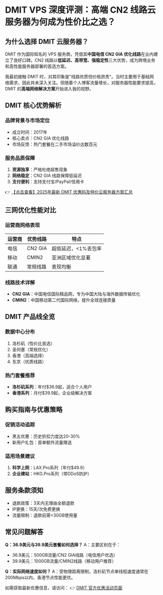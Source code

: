 # DMIT VPS 深度评测：高端 CN2 线路云服务器为何成为性价比之选？

## 为什么选择 DMIT 云服务器？

DMIT 作为国际知名的 VPS 服务商，凭借其**中国电信 CN2 GIA 优化线路**在业内建立了良好口碑。CN2 线路以**低延迟、高带宽、强稳定性**三大优势，成为跨境业务和高性能服务器部署的首选方案。

我最初接触 DMIT 时，对其印象是"线路优质但价格昂贵"。当时主要用于基础网络需求，因此并未深入关注。但随着个人博客流量增长，对服务器性能要求提高，DMIT 的**高端网络解决方案**开始进入我的视野。

## DMIT 核心优势解析

### 品牌背景与市场定位
- 成立时间：2017年
- 核心卖点：CN2 GIA 优化线路
- 市场反馈：热门套餐在二手市场溢价达数百元

### 服务品质保障
1. **资源独享**：严格杜绝超售现象
2. **网络稳定**：CN2 GIA 线路保障低延迟
3. **支付便利**：支持支付宝/PayPal/信用卡

👉 [【点击查看】2025年最新 DMIT 优惠码及特价云服务器方案汇总](https://bit.ly/dmit_coupon)

## 三网优化性能对比

### 运营商网络表现
| 运营商 | 优势线路 | 特点 |
|--------|----------|------|
| 电信 | CN2 GIA | 超低延迟，<1%丢包率 |
| 移动 | CMIN2 | 亚洲区域优化显著 |
| 联通 | 常规线路 | 表现均衡 |

### 线路技术详解
- **CN2 GIA**：中国电信国际精品网，专为中国大陆与海外数据传输优化
- **CMIN2**：中国移动第二代国际网络，提升全球连接质量

## DMIT 产品线全览

### 数据中心分布
1. 洛杉矶（性价比首选）
2. 圣何塞（常规优化）
3. 香港（高端选择）
4. 东京（优质线路）

### 热门套餐推荐
- **洛杉矶系列**：年付$36.9起，适合个人用户
- **香港系列**：月付$39.9起，企业级解决方案

## 购买指南与优惠策略

### 促销活动追踪
- 黑五优惠：历史折扣力度达20-30%
- 新用户礼包：首单额外流量赠送

### 适用场景建议
1. **科学上网**：LAX.Pro系列（年付$49.9）
2. **企业建站**：HKG.Pro系列（带DDoS防护）

## 服务条款须知
- 退款政策：3天内无理由全额退款
- IP更换：15天/次免费更换
- 流量限制：退款前需<30GB使用量

## 常见问题解答

**Q：36.9美元与39.9美元套餐如何选择？**
A：主要区别在于：
- 36.9美元：500GB流量/CN2 GIA线路（电信用户优选）
- 39.9美元：1000GB流量/CMIN2线路（移动用户推荐）

**Q：实际网络速度如何？**
A：受物理距离限制，洛杉矶节点单线程速度通常在200Mbps以内，香港节点性能更优。

如需获取最新优惠信息，请访问：
👉 [DMIT 官方优惠活动页面](https://bit.ly/dmit_coupon)